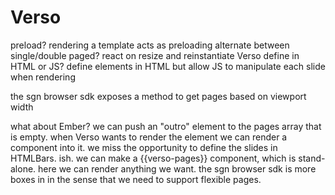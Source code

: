# Verso

preload? rendering a template acts as preloading
alternate between single/double paged? react on resize and reinstantiate Verso
define in HTML or JS? define elements in HTML but allow JS to manipulate each slide when rendering


the sgn browser sdk exposes a method to get pages based on viewport width

what about Ember? we can push an "outro" element to the pages array that is empty. when Verso wants to render the element we can render a component into it. we miss the opportunity to define the slides in HTMLBars. ish. we can make a {{verso-pages}} component, which is stand-alone. here we can render anything we want. the sgn browser sdk is more boxes in in the sense that we need to support flexible pages.
